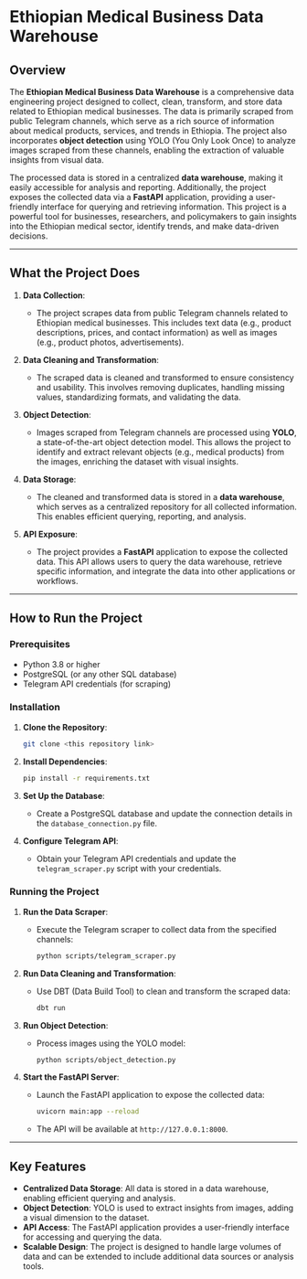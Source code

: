 # Ethiopian Medical Business Data Warehouse

## Overview

The **Ethiopian Medical Business Data Warehouse** is a comprehensive data engineering project designed to collect, clean, transform, and store data related to Ethiopian medical businesses. The data is primarily scraped from public Telegram channels, which serve as a rich source of information about medical products, services, and trends in Ethiopia. The project also incorporates **object detection** using YOLO (You Only Look Once) to analyze images scraped from these channels, enabling the extraction of valuable insights from visual data.

The processed data is stored in a centralized **data warehouse**, making it easily accessible for analysis and reporting. Additionally, the project exposes the collected data via a **FastAPI** application, providing a user-friendly interface for querying and retrieving information. This project is a powerful tool for businesses, researchers, and policymakers to gain insights into the Ethiopian medical sector, identify trends, and make data-driven decisions.

---

## What the Project Does

1. **Data Collection**:
   - The project scrapes data from public Telegram channels related to Ethiopian medical businesses. This includes text data (e.g., product descriptions, prices, and contact information) as well as images (e.g., product photos, advertisements).

2. **Data Cleaning and Transformation**:
   - The scraped data is cleaned and transformed to ensure consistency and usability. This involves removing duplicates, handling missing values, standardizing formats, and validating the data.

3. **Object Detection**:
   - Images scraped from Telegram channels are processed using **YOLO**, a state-of-the-art object detection model. This allows the project to identify and extract relevant objects (e.g., medical products) from the images, enriching the dataset with visual insights.

4. **Data Storage**:
   - The cleaned and transformed data is stored in a **data warehouse**, which serves as a centralized repository for all collected information. This enables efficient querying, reporting, and analysis.

5. **API Exposure**:
   - The project provides a **FastAPI** application to expose the collected data. This API allows users to query the data warehouse, retrieve specific information, and integrate the data into other applications or workflows.

---

## How to Run the Project

### Prerequisites

- Python 3.8 or higher
- PostgreSQL (or any other SQL database)
- Telegram API credentials (for scraping)

### Installation

1. **Clone the Repository**:
   ```bash
   git clone <this repository link>
   ```

2. **Install Dependencies**:
   ```bash
   pip install -r requirements.txt
   ```

3. **Set Up the Database**:
   - Create a PostgreSQL database and update the connection details in the `database_connection.py` file.

4. **Configure Telegram API**:
   - Obtain your Telegram API credentials and update the `telegram_scraper.py` script with your credentials.

### Running the Project

1. **Run the Data Scraper**:
   - Execute the Telegram scraper to collect data from the specified channels:
     ```bash
     python scripts/telegram_scraper.py
     ```

2. **Run Data Cleaning and Transformation**:
   - Use DBT (Data Build Tool) to clean and transform the scraped data:
     ```bash
     dbt run
     ```

3. **Run Object Detection**:
   - Process images using the YOLO model:
     ```bash
     python scripts/object_detection.py
     ```

4. **Start the FastAPI Server**:
   - Launch the FastAPI application to expose the collected data:
     ```bash
     uvicorn main:app --reload
     ```
   - The API will be available at `http://127.0.0.1:8000`.

---

## Key Features

- **Centralized Data Storage**: All data is stored in a data warehouse, enabling efficient querying and analysis.
- **Object Detection**: YOLO is used to extract insights from images, adding a visual dimension to the dataset.
- **API Access**: The FastAPI application provides a user-friendly interface for accessing and querying the data.
- **Scalable Design**: The project is designed to handle large volumes of data and can be extended to include additional data sources or analysis tools.


